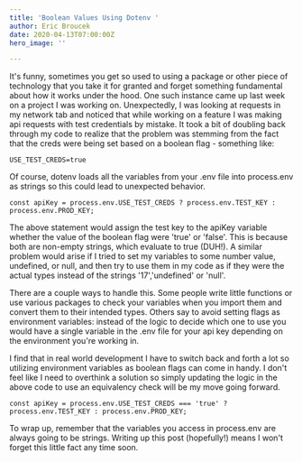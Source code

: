 ```yaml
---
title: 'Boolean Values Using Dotenv '
author: Eric Broucek
date: 2020-04-13T07:00:00Z
hero_image: ''

---
```

It's funny, sometimes you get so used to using a package or other piece of technology that you take it for granted and forget something fundamental about how it works under the hood.  One such instance came up last week on a project I was working on. Unexpectedly, I was looking at requests in my network tab and noticed that while working on a feature I was making api requests with test credentials by mistake.  It took a bit of doubling back through my code to realize that the problem was stemming from the fact that the creds were being set based on a boolean flag - something like: 

    USE_TEST_CREDS=true

Of course, dotenv loads all the variables from your .env file into process.env as strings so this could lead to unexpected behavior.

    const apiKey = process.env.USE_TEST_CREDS ? process.env.TEST_KEY : process.env.PROD_KEY;

The above statement would assign the test key to the apiKey variable whether the value of the boolean flag were 'true' or 'false'.  This is because both are non-empty strings, which evaluate to true (DUH!).  A similar problem would arise if I tried to set my variables to some number value, undefined, or null, and then try to use them in my code as if they were the actual types instead of the strings '17','undefined' or 'null'.    
  
There are a couple ways to handle this.  Some people write little functions or use various packages to check your variables when you import them and convert them to their intended types.  Others say to avoid setting flags as environment variables: instead of the logic to decide which one to use you would have a single variable in the .env file for your api key depending on the environment you're working in.  

I find that in real world development I have to switch back and forth a lot so utilizing environment variables as boolean flags can come in handy.  I don't feel like I need to overthink a solution so simply updating the logic in the above code to use an equivalency check will be my move going forward.  

    const apiKey = process.env.USE_TEST_CREDS === 'true' ? process.env.TEST_KEY : process.env.PROD_KEY;

To wrap up, remember that the variables you access in process.env are always going to be strings.  Writing up this post (hopefully!) means I won't forget this little fact any time soon.  